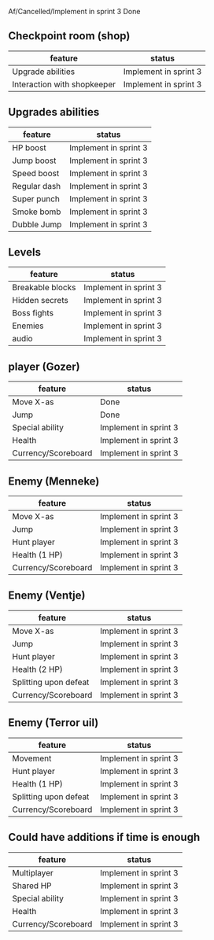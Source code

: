 Af/Cancelled/Implement in sprint 3
Done
## Checkpoint room (shop)
| feature | status |
|-|-|
|Upgrade abilities|Implement in sprint 3|
|Interaction with shopkeeper|Implement in sprint 3|

## Upgrades abilities
| feature | status |
|-|-|
|HP boost|Implement in sprint 3|
|Jump boost|Implement in sprint 3|
|Speed boost|Implement in sprint 3|
|Regular dash|Implement in sprint 3|
|Super punch|Implement in sprint 3|
|Smoke bomb|Implement in sprint 3|
|Dubble Jump|Implement in sprint 3|

## Levels
| feature | status |
|-|-|
|Breakable blocks|Implement in sprint 3|
|Hidden secrets|Implement in sprint 3|
|Boss fights|Implement in sprint 3|
|Enemies|Implement in sprint 3|
|audio|Implement in sprint 3|

## player (Gozer)
| feature | status |
|-|-|
|Move X-as|Done|
|Jump|Done|
|Special ability|Implement in sprint 3|
|Health|Implement in sprint 3|
|Currency/Scoreboard|Implement in sprint 3|

## Enemy (Menneke)
| feature | status |
|-|-|
|Move X-as|Implement in sprint 3|
|Jump|Implement in sprint 3|
|Hunt player|Implement in sprint 3|
|Health (1 HP)|Implement in sprint 3|
|Currency/Scoreboard|Implement in sprint 3|

## Enemy (Ventje)
| feature | status |
|-|-|
|Move X-as|Implement in sprint 3|
|Jump|Implement in sprint 3|
|Hunt player|Implement in sprint 3|
|Health (2 HP) |Implement in sprint 3|
|Splitting upon defeat|Implement in sprint 3|
|Currency/Scoreboard|Implement in sprint 3|

## Enemy (Terror uil)
| feature | status |
|-|-|
|Movement|Implement in sprint 3|
|Hunt player|Implement in sprint 3|
|Health (1 HP) |Implement in sprint 3|
|Splitting upon defeat|Implement in sprint 3|
|Currency/Scoreboard|Implement in sprint 3|

## Could have additions if time is enough
| feature | status |
|-|-|
|Multiplayer|Implement in sprint 3|
|Shared HP|Implement in sprint 3|
|Special ability|Implement in sprint 3|
|Health|Implement in sprint 3|
|Currency/Scoreboard|Implement in sprint 3|
